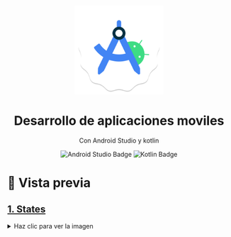 <div align="center">
  <img src="./assets/icons/androidstudio.png" width="200" alt="knino" />

  <h1>Desarrollo de aplicaciones moviles</h1>

  <p>Con Android Studio y kotlin</p>
</div>

<div align="center">
<img alt="Android Studio Badge" src="https://img.shields.io/badge/Android%20Studio-3DDC84?logo=androidstudio&logoColor=fff&style=flat" />
<img alt="Kotlin Badge" src="https://img.shields.io/badge/Kotlin-7F52FF?logo=kotlin&logoColor=fff&style=flat" />

</div>

# 🎨 Vista previa 

## <a href="#states">1. States</a>

<details id="states">
  <summary>Haz clic para ver la imagen</summary>
  <div align="center">
    <img src="./assets/states.jpg" alt="States" width="300" />
  </div>
</details>
